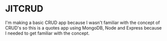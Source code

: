 # JITCRUD
I'm making a basic CRUD app because I wasn't familiar with the concept of CRUD's so this is a quotes app using MongoDB, Node and Express because I needed to get familiar with the concept.
